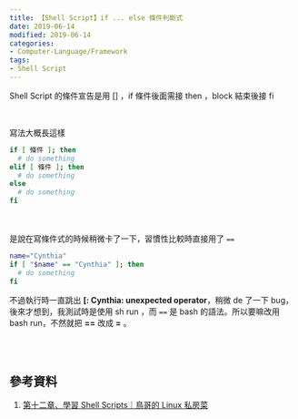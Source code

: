 ```yaml
---
title: 【Shell Script】if ... else 條件判斷式
date: 2019-06-14
modified: 2019-06-14
categories:
- Computer-Language/Framework
tags:
- Shell Script
--- 
```


Shell Script 的條件宣告是用 <span class='highlighting'>[]</span> ，if 條件後面需接 <span class='highlighting'>then</span> ，block 結束後接 <span class='highlighting'>fi</span>

<!--more-->
<br>

寫法大概長這樣
```bash
if [ 條件 ]; then
  # do something
elif [ 條件 ]; then
  # do something
else
  # do something
fi
```


<br><br> 是說在寫條件式的時候稍微卡了一下，習慣性比較時直接用了 `==`
```bash
name="Cynthia" 
if [ "$name" == "Cynthia" ]; then
  # do something
fi
```

不過執行時一直跳出 **[: Cynthia: unexpected operator**，稍微 de 了一下 bug，後來才想到，我測試時是使用 sh run ，而 `==` 是 bash 的語法。所以要嘛改用 <span class='highlighting'>bash run</span>，不然就把  <span class='highlighting'> **==** 改成  **=** </span>。 

<br><br>

## 參考資料
1.  [第十二章、學習 Shell Scripts｜鳥哥的 Linux 私房菜](http://linux.vbird.org/linux_basic/0340bashshell-scripts.php)

